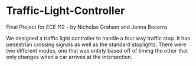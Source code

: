 # Traffic-Light-Controller
Final Project for ECE 112 - by Nicholas Graham and Jenna Becerra

We designed a traffic light controller to handle a four way traffic stop. It has pedestrian crossing signals as well as the standard stoplights. There were two different modes, one that was entirly based off of timing the other that only changes when a car arrives at the intersection. 
